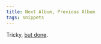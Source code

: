 ```yaml
---
title: Next Album, Previous Album
tags: snippets
---
```


Tricky, [but done](http://wincent.com/a/support/bugs/show_bug.cgi?id=4).
